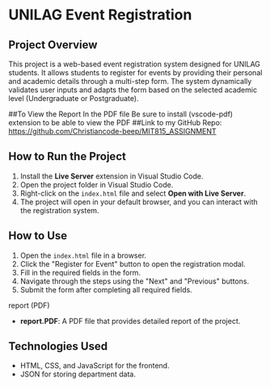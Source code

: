# UNILAG Event Registration

## Project Overview
This project is a web-based event registration system designed for UNILAG students. It allows students to register for events by providing their personal and academic details through a multi-step form. The system dynamically validates user inputs and adapts the form based on the selected academic level (Undergraduate or Postgraduate).

##To View the Report In the PDF file Be sure to install (vscode-pdf) extension to be able to view the PDF
##Link to my GitHub Repo: https://github.com/Christiancode-beep/MIT815_ASSIGNMENT
## How to Run the Project
1. Install the **Live Server** extension in Visual Studio Code.
2. Open the project folder in Visual Studio Code.
3. Right-click on the `index.html` file and select **Open with Live Server**.
4. The project will open in your default browser, and you can interact with the registration system.

## How to Use
1. Open the `index.html` file in a browser.
2. Click the "Register for Event" button to open the registration modal.
3. Fill in the required fields in the form.
4. Navigate through the steps using the "Next" and "Previous" buttons.
5. Submit the form after completing all required fields.


report (PDF)
- **report.PDF**: A PDF file that provides detailed report of the project.

## Technologies Used
- HTML, CSS, and JavaScript for the frontend.
- JSON for storing department data.
